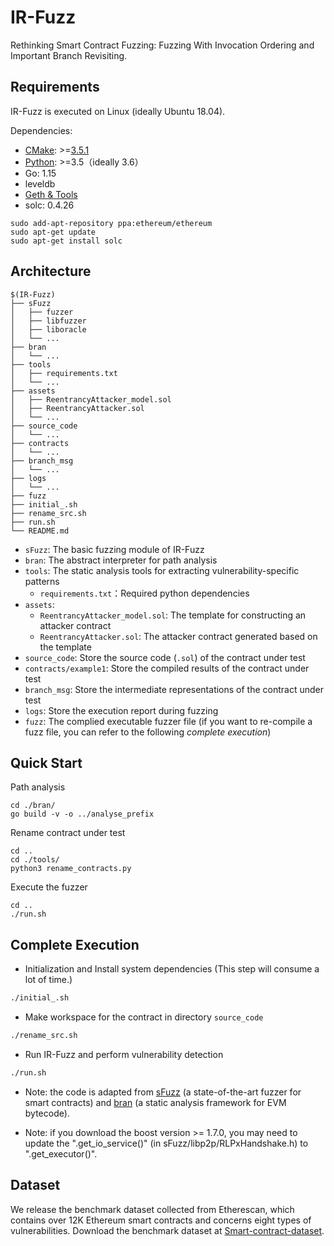 # IR-Fuzz

Rethinking Smart Contract Fuzzing: Fuzzing With Invocation Ordering and Important Branch Revisiting.


## Requirements

IR-Fuzz is executed on Linux (ideally Ubuntu 18.04).

Dependencies: 

* [CMake](https://cmake.org/download/): >=[3.5.1](sFuzz/CMakeLists.txt#L5)
* [Python](https://www.python.org/downloads/): >=3.5（ideally 3.6）
* Go: 1.15
* leveldb
* [Geth & Tools](https://geth.ethereum.org/downloads/)
* solc: 0.4.26
```
sudo add-apt-repository ppa:ethereum/ethereum
sudo apt-get update
sudo apt-get install solc
```

## Architecture

```shell
$(IR-Fuzz)
├── sFuzz
│   ├── fuzzer
│   ├── libfuzzer
│   ├── liboracle
│   └── ...
├── bran
│   └── ...
├── tools
│   ├── requirements.txt
│   └── ...
├── assets
│   ├── ReentrancyAttacker_model.sol
│   ├── ReentrancyAttacker.sol
│   └── ...
├── source_code
│   └── ...
├── contracts
│   └── ...
├── branch_msg
│   └── ...
├── logs
│   └── ...
├── fuzz
├── initial_.sh
├── rename_src.sh
├── run.sh
└── README.md
```

* `sFuzz`: The basic fuzzing module of IR-Fuzz
* `bran`: The abstract interpreter for path analysis
* `tools`: The static analysis tools for extracting vulnerability-specific patterns
  * `requirements.txt`：Required python dependencies
* `assets`:
  * `ReentrancyAttacker_model.sol`: The template for constructing an attacker contract
  * `ReentrancyAttacker.sol`: The attacker contract generated based on the template
* `source_code`: Store the source code (`.sol`) of the contract under test
* `contracts/example1`: Store the compiled results of the contract under test
* `branch_msg`: Store the intermediate representations of the contract under test
* `logs`: Store the execution report during fuzzing
* `fuzz`: The complied executable fuzzer file (if you want to re-compile a fuzz file, you can refer to the following *complete execution*)


## Quick Start

Path analysis
```
cd ./bran/
go build -v -o ../analyse_prefix
```

Rename contract under test
```
cd ..
cd ./tools/
python3 rename_contracts.py
```

Execute the fuzzer
```
cd ..
./run.sh
```


## Complete Execution

- Initialization and Install system dependencies (This step will consume a lot of time.)

```bash
./initial_.sh
```


- Make workspace for the contract in directory `source_code`

```bash
./rename_src.sh
```

- Run IR-Fuzz and perform vulnerability detection

```bash
./run.sh
```

- Note: the code is adapted from [sFuzz](https://github.com/duytai/sFuzz) (a state-of-the-art fuzzer for smart contracts) and [bran](https://github.com/Practical-Formal-Methods/bran) (a static analysis framework for EVM bytecode). 

- Note: if you download the boost version >= 1.7.0, you may need to update the ".get_io_service()" (in sFuzz/libp2p/RLPxHandshake.h) to ".get_executor()".


## Dataset
We release the benchmark dataset collected from Etherescan, which contains over 12K Ethereum smart contracts and concerns eight types of vulnerabilities. Download the benchmark dataset at [Smart-contract-dataset](https://drive.google.com/file/d/1iU2J-BIstCa3ooVhXu-GljOBzWi9gVrG/view?usp=share_link).
